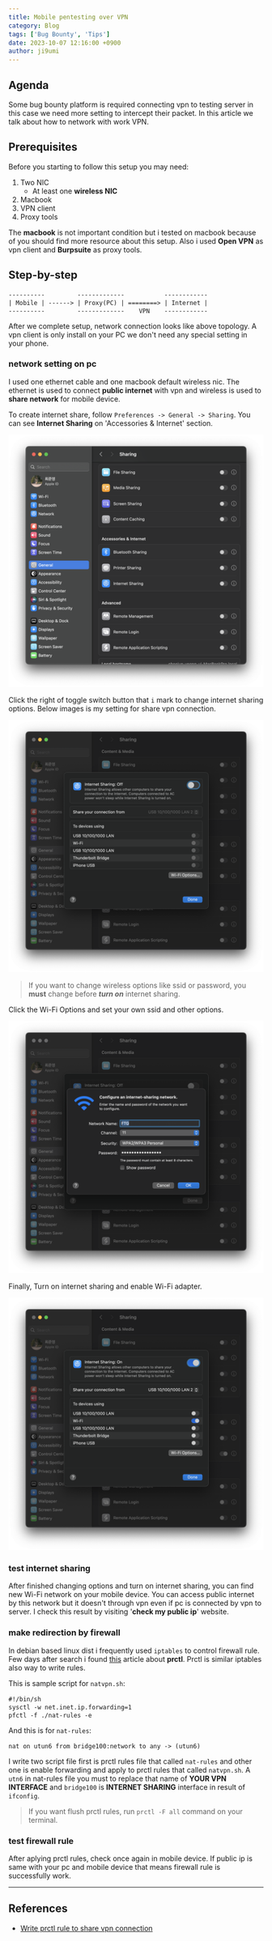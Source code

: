```yaml
---
title: Mobile pentesting over VPN
category: Blog
tags: ['Bug Bounty', 'Tips']
date: 2023-10-07 12:16:00 +0900
author: ji9umi
---
```


## Agenda

Some bug bounty platform is required connecting vpn to testing server in this case we need more setting to intercept their packet. In this article we talk about how to network with work VPN.

## Prerequisites

Before you starting to follow this setup you may need:

1. Two NIC
    - At least one **wireless NIC**
2. Macbook
3. VPN client
4. Proxy tools

The **macbook** is not important condition but i tested on macbook because of you should find more resource about this setup. Also i used **Open VPN** as vpn client and **Burpsuite** as proxy tools. 

## Step-by-step

```shell
----------         -------------           ------------
| Mobile | ------> | Proxy(PC) | ========> | Internet |
----------         -------------    VPN    ------------
```

After we complete setup, network connection looks like above topology. A vpn client is only install on your PC we don't need any special setting in your phone.

### network setting on pc

I used one ethernet cable and one macbook default wireless nic. The ethernet is used to connect **public internet** with vpn and wireless is used to **share network** for mobile device.

To create internet share, follow `Preferences -> General -> Sharing`. You can see **Internet Sharing** on 'Accessories & Internet' section. 

![Sharing](/assets/img/mobile-pentesting-over-vpn/sharing.png)

Click the right of toggle switch button that `i` mark to change internet sharing options. Below images is my setting for share vpn connection.

![Sharing_Options](/assets/img/mobile-pentesting-over-vpn/sharing_options.png)

> If you want to change wireless options like ssid or password, you **must** change before ***turn on*** internet sharing.

Click the Wi-Fi Options and set your own ssid and other options.

![Wi-Fi_Options](/assets/img/mobile-pentesting-over-vpn/wifi_options.png)

Finally, Turn on internet sharing and enable Wi-Fi adapter.

![Turn_on_sharing](/assets/img/mobile-pentesting-over-vpn/turn_on_sharing.png)

### test internet sharing

After finished changing options and turn on internet sharing, you can find new Wi-Fi network on your mobile device. You can access public internet by this network but it doesn't through vpn even if pc is connected by vpn to server. I check this result by visiting '**check my public ip**' website.

### make redirection by firewall

In debian based linux dist i frequently used `iptables` to control firewall rule. Few days after search i found [this](https://davidhamann.de/2017/04/19/sharing-vpn-on-macos/) article about **prctl**. Prctl is similar iptables also way to write rules.

This is sample script for `natvpn.sh`: 

```
#!/bin/sh
sysctl -w net.inet.ip.forwarding=1
pfctl -f ./nat-rules -e
```

And this is for `nat-rules`: 

```
nat on utun6 from bridge100:network to any -> (utun6)
```

I write two script file first is prctl rules file that called `nat-rules` and other one is enable forwarding and apply to prctl rules that called `natvpn.sh`. A `utn6` in nat-rules file you must to replace that name of **YOUR VPN INTERFACE** and `bridge100` is **INTERNET SHARING** interface in result of `ifconfig`.

> If you want flush prctl rules, run `prctl -F all` command on your terminal.

### test firewall rule

After aplying prctl rules, check once again in mobile device. If public ip is same with your pc and mobile device that means firewall rule is successfully work.

---

## References

- [Write prctl rule to share vpn connection](https://davidhamann.de/2017/04/19/sharing-vpn-on-macos/)
